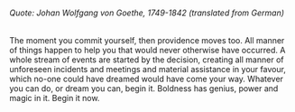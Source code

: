 ###### Quote: Johan Wolfgang von Goethe, 1749-1842 (translated from German)

The moment you commit yourself, then providence moves too. All manner of things happen to help you that would never otherwise have occurred. A whole stream of events are started by the decision, creating all manner of unforeseen incidents and meetings and material assistance in your favour, which no-one could have dreamed would have come your way. Whatever you can do, or dream you can, begin it. Boldness has genius, power and magic in it. Begin it now.
